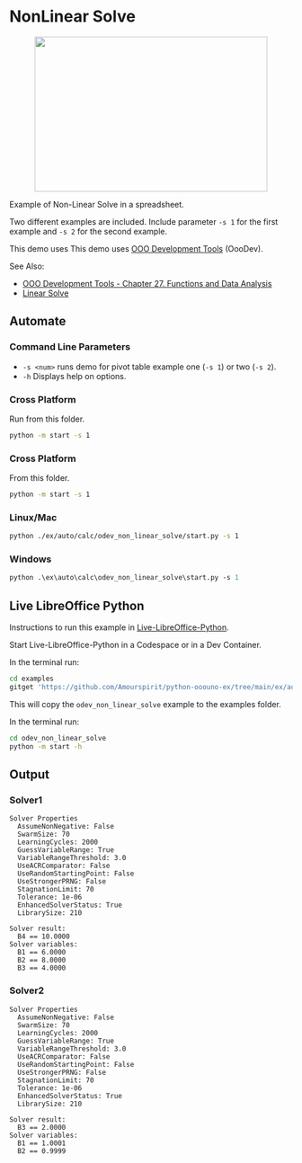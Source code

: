 # NonLinear Solve

<p align="center">
<img src="https://user-images.githubusercontent.com/4193389/205730756-39fd9a7b-65ef-4a8d-a67a-4b3ab0580235.png" width="414" height="276">
</p>

Example of Non-Linear Solve in a spreadsheet.

Two different examples are included. Include parameter `-s 1` for the first example and
`-s 2` for the second example.

This demo uses This demo uses [OOO Development Tools] (OooDev).

See Also:

- [OOO Development Tools - Chapter 27. Functions and Data Analysis](https://python-ooo-dev-tools.readthedocs.io/en/latest/odev/part4/chapter27.html)
- [Linear Solve](./odev_linear_solve/)

## Automate

### Command Line Parameters

- `-s <num>` runs demo for pivot table example one (`-s 1`) or two (`-s 2`).
- `-h` Displays help on options.

### Cross Platform

Run from this folder.

```sh
python -m start -s 1
```

### Cross Platform

From this folder.

```sh
python -m start -s 1
```

### Linux/Mac

```sh
python ./ex/auto/calc/odev_non_linear_solve/start.py -s 1
```

### Windows

```ps
python .\ex\auto\calc\odev_non_linear_solve\start.py -s 1
```

## Live LibreOffice Python

Instructions to run this example in [Live-LibreOffice-Python](https://github.com/Amourspirit/live-libreoffice-python).

Start Live-LibreOffice-Python in a Codespace or in a Dev Container.

In the terminal run:

```bash
cd examples
gitget 'https://github.com/Amourspirit/python-ooouno-ex/tree/main/ex/auto/calc/odev_non_linear_solve'
```

This will copy the `odev_non_linear_solve` example to the examples folder.

In the terminal run:

```bash
cd odev_non_linear_solve
python -m start -h
```

## Output

### Solver1

```text
Solver Properties
  AssumeNonNegative: False
  SwarmSize: 70
  LearningCycles: 2000
  GuessVariableRange: True
  VariableRangeThreshold: 3.0
  UseACRComparator: False
  UseRandomStartingPoint: False
  UseStrongerPRNG: False
  StagnationLimit: 70
  Tolerance: 1e-06
  EnhancedSolverStatus: True
  LibrarySize: 210

Solver result: 
  B4 == 10.0000
Solver variables:
  B1 == 6.0000
  B2 == 8.0000
  B3 == 4.0000
```

### Solver2

```text
Solver Properties
  AssumeNonNegative: False
  SwarmSize: 70
  LearningCycles: 2000
  GuessVariableRange: True
  VariableRangeThreshold: 3.0
  UseACRComparator: False
  UseRandomStartingPoint: False
  UseStrongerPRNG: False
  StagnationLimit: 70
  Tolerance: 1e-06
  EnhancedSolverStatus: True
  LibrarySize: 210

Solver result: 
  B3 == 2.0000
Solver variables:
  B1 == 1.0001
  B2 == 0.9999
```

[OOO Development Tools]: https://python-ooo-dev-tools.readthedocs.io/en/latest/
